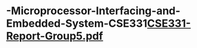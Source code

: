 # -Microprocessor-Interfacing-and-Embedded-System-CSE331[CSE331-Report-Group5.pdf](https://github.com/Koushik-bandapadya/-Microprocessor-Interfacing-and-Embedded-System-CSE331/files/9564407/CSE331-Report-Group5.pdf)
